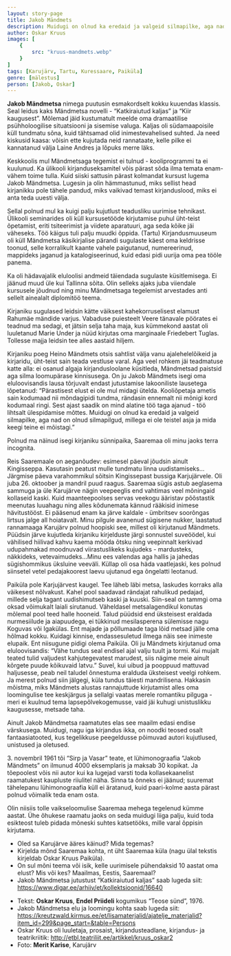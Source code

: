 ```yaml
---
layout: story-page
title: Jakob Mändmets
description: Muidugi on olnud ka eredaid ja valgeid silmapilke, aga nad on olnud silmapilgud, millega ei ole teistel asja.
author: Oskar Kruus
images: [
    {
        src: "kruus-mandmets.webp"
    }
]
tags: [Karujärv, Tartu, Kuressaare, Paiküla]
genre: [mälestus]
person: [Jakob, Oskar]
---
```


<!-- # {{$doc.title}} -->
 
**Jakob Mändmetsa** nimega puutusin esmakordselt kokku kuuendas klassis. Seal leidus kaks Mändmetsa novelli - “Katkiraiutud kaljas” ja “Kiir kaugusest”. Mõlemad jäid kustumatult meelde oma dramaatilise psühholoogilise situatsiooni ja sisemise valuga. Kaljas oli südamaapoisile küll tundmatu sõna, kuid tähtsamad olid inimestevahelised suhted. Ja need kiskusid kaasa: võisin ette kujutada neid rannataate, kelle pilke ei kannatanud välja Laine Andres ja lõpuks merre läks. 

Keskkoolis mul Mändmetsaga tegemist ei tulnud - kooliprogrammi ta ei kuulunud. Ka ülikooli kirjanduseksamitel võis pärast sõda ilma temata enam-vähem toime tulla. Kuid siiski sattusin pärast kolmandat kursust lugema Jakob Mändmetsa. Lugesin ja olin hämmastunud, miks sellist head kirjanikku pole tähele pandud, miks vaikivad temast kirjanduslood, miks ei anta teda uuesti välja.

Sellal polnud mul ka kuigi palju kujutlust teadusliku uurimise tehnikast. Ülikooli seminarides oli küll kursusetööde kirjutamise puhul üht-teist õpetamist, eriti tsiteerimist ja viidete aparatuuri, aga seda kõike jäi väheseks. Töö käigus tuli palju muudki õppida. (Tartu) Kirjandusmuuseum oli küll Mändmetsa käsikirjalise pärandi sugulaste käest oma keldrisse toonud, selle korralikult kaante vahele paigutanud, numereerinud, mappideks jaganud ja katalogiseerinud, kuid edasi pidi uurija oma pea tööle panema.

Ka oli hädavajalik eluloolisi andmeid täiendada sugulaste küsitlemisega. Ei jäänud muud üle kui Tallinna sõita. Olin selleks ajaks juba viiendale kursusele jõudnud ning minu Mändmetsaga tegelemist arvestades anti sellelt ainealalt diplomitöö teema.

Kirjaniku sugulased leidsin kätte väiksest kahekorruselisest elamust Rahumäe mändide varjus. Vabaduse puiesteelt Veere tänavale pöörates ei teadnud ma sedagi, et jätsin selja taha maja, kus kümmekond aastat oli luuletanud Marie Under ja nüüd kirjutas oma marginaale Friedebert Tuglas. Tollesse majja leidsin tee alles aastaid hiljem.

Kirjaniku poeg Heino Mändmets otsis sahtlist välja vanu ajalehelelõikeid ja kirjaridu, üht-teist sain teada vestluse varal. Aga veel rohkem jäi teadmatuse katte alla: ei osanud algaja kirjandusloolane küsitleda, Mändmetsad paistsid aga silma loomupärase kinnisusega. On ju Jakob Mändmets isegi oma eluloovisandis lausa tõrjuvalt endast jutustamise lakooniliste lausetega lõpetanud: “Pärastisest elust ei ole mul midagi ütelda. Kooliõpetaja ametis sain kodumaad nii mõndagipidi tundma, rändasin ennemalt nii mõnigi kord kodumaal ringi. Sest ajast saadik on mind alatine töö taga ajanud - töö lihtsalt ülespidamise mõttes. Muidugi on olnud ka eredaid ja valgeid silmapilke, aga nad on olnud silmapilgud, millega ei ole teistel asja ja mida keegi teine ei mõistagi.”

Polnud ma näinud isegi kirjaniku sünnipaika, Saaremaa oli minu jaoks terra incognita. 

Reis Saaremaale on aeganõudev: esimesel päeval jõudsin ainult Kingisseppa. Kasutasin peatust mulle tundmatu linna uudistamiseks…Järgmise päeva varahommikul sõitsin Kingissepast bussiga Karjujärvele. Oli juba 26. oktoober ja mandril puud raagus. Saaremaa sügis astub aeglasema sammuga ja üle Karujärve nägin veepeeglis end vahtimas veel mõningaid kollaseid kaski. Kuid maanteepoolses servas veekogu ääristav põõstastik meenutas luuahagu ning alles kõdunemata kännud rääkisid inimese hävitustööst. Ei pääsenud enam ka järve kaldale - ümbritsev soorõngas lirtsus jalge all hoiatavalt. Minu pilgule avanenud sügisene nukker, laastatud rannamaaga Karujärv polnud hoopiski see, millest oli kirjutanud Mändmets. Püüdsin järve kujutleda kirjaniku kirjelduste järgi sonnustel suveöödel, kui vähilised hiilivad kahvu kaema mööda õtsku ning veepinnalt kerkivad udupahmakad moodnuvad viirastuslikeks kujudeks - mardusteks, näkkideks, vetevaimudeks…Minu ees valendas aga hallis ja jahedas sügishommikus üksluine veeväli. Küllap oli osa häda vaatlejaski, kes polnud siinsetel vetel pedajakoorest laevu ujutanud ega õngelatti leotanud.

Paiküla pole Karjujärvest kaugel. Tee läheb läbi metsa, laskudes korraks alla väikesest nõlvakust. Kahel pool saadavad rändajat rahulikud pedajad, millede selja tagant uudishimutseb kaski ja kuuski. Siin-seal on tammgi oma oksad võimukalt laiali sirutanud. Väheldasel metsalagendikul konutas mõlemal pool teed halle hooneid. Talud püüdsid end üksteisest eraldada nurmesiilude ja aiapuudega, ei tükkinud mesilasperena sülemisse nagu Koguvas või Igakülas. Ent majade ja põllumaade taga lõid metsad jälle oma hõlmad kokku. Kuidagi kinnise, endassesuletud ilmega näis see inimeste elupaik. Ent niisugune pidigi olema Paiküla. Oli ju Mändmets kirjutanud oma eluloovisandis: “Vähe tundus seal endisel ajal valju tuult ja tormi. Kui mujalt teated tulid valjudest kahjutegevatest marudest, siis nägime meie ainult kõrgete puude kõikuvaid latvu.” Suvel, kui uibud ja pooppuud mattuvad haljusesse, peab neil taludel õnnestuma eralduda üksteisest veelgi rohkem. Ja merest polnud siin jälgegi, küla tundus täiesti mandrilisena. Hakkasin mõistma, miks Mändmets alustas rannajuttude kirjutamist alles oma loomingulise tee keskjärgus ja sellalgi vaatas merele romantiku pilguga - meri ei kuulnud tema lapsepõlvekogemusse,  vaid jäi kuhugi unistuslikku kaugusesse, metsade taha.

Ainult Jakob Mändmetsa raamatutes elas see maailm edasi endise värskusega. Muidugi, nagu iga kirjandus ikka, on noodki teosed osalt fantaasiatooted, kus tegelikkuse peegeldusse põimuvad autori kujutlused, unistused ja oletused. 

3\. novembril 1961 tõi “Sirp ja Vasar” teate, et lühimonograafia “Jakob Mändmets” on ilmunud 4000 eksemplaris ja maksab 30 kopikat. Ja tõepoolest võis nii autor kui ka lugejad varsti toda kollasekaanelist raamatukest kaupluste riiulitel näha. Sinna ta õnneks ei jäänud; suuremat tähelepanu lühimonograafia küll ei äratanud, kuid paari-kolme aasta pärast polnud võimalik teda enam osta.

Olin niisiis tolle vaikseloomulise Saaremaa mehega tegelenud kümme aastat. Ühe õhukese raamatu jaoks on seda muidugi liiga palju, kuid toda esikteost tuleb pidada mõneski suhtes katsetööks, mille varal õppisin kirjutama.




<story-author :author="author"></story-author>


<details-wrapper summary="Mis mõtted tekkisid?">

- Oled sa Karujärve ääres käinud? Mida tegemas? 
- Kirjelda mõnd Saaremaa kohta, nt üht Saaremaa küla (nagu ülal tekstis kirjeldab Oskar Kruus Paiküla).
- On sul mõni teema või isik, kelle uurimisele pühendaksid 10 aastat oma elust? Mis või kes? Maailmas, Eestis, Saaremaal?
- Jakob Mändmetsa jutustust “Katkiraiutud kaljas” saab lugeda siit: https://www.digar.ee/arhiiv/et/kollektsioonid/16640

</details-wrapper>


<details-wrapper summary="Allikad" class="text-sm" icon="icon-park-outline:document-folder">

- Tekst: **Oskar Kruus**, **Endel Priideli** kogumikus “Teose sünd”, 1976.
- Jakob Mändmetsa elu ja loomingu kohta saab lugeda siit: https://kreutzwald.kirmus.ee/et/lisamaterjalid/ajatelje_materjalid?item_id=299&page_start=&table=Persons
- Oskar Kruus oli luuletaja, prosaist, kirjandusteadlane, kirjandus- ja teatrikriitik: http://etbl.teatriliit.ee/artikkel/kruus_oskar2
- Foto: **Merit Karise**, Karujärv

</details-wrapper>
